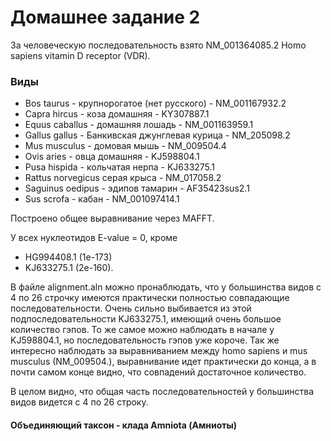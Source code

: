 # Домашнее задание 2

За человеческую последовательность взято NM_001364085.2 Homo sapiens vitamin D receptor (VDR).

### Виды
* Bos taurus - крупнорогатое (нет русского) - NM_001167932.2
* Capra hircus - коза домашняя - KY307887.1
* Equus caballus - домашняя лошадь - NM_001163959.1
* Gallus gallus - Банкивская джунглевая курица - NM_205098.2
* Mus musculus - домовая мышь - NM_009504.4
* Ovis aries - овца домашняя - KJ598804.1
* Pusa hispida - кольчатая нерпа - KJ633275.1
* Rattus norvegicus серая крыса - NM_017058.2
* Saguinus oedipus - эдипов тамарин - AF35423sus2.1
* Sus scrofa - кабан - NM_001097414.1


Построено общее выравнивание через MAFFT.

У всех нуклеотидов E-value = 0, кроме
* HG994408.1 (1e-173)
* KJ633275.1 (2e-160).

В файле alignment.aln можно пронаблюдать, что у большинства видов с 4 по 26 строчку имеются практически полностью совпадающие последовательности. Очень сильно выбивается из этой подпоследовательности KJ633275.1, имеющий очень большое количество гэпов. То же самое можно наблюдать в начале у KJ598804.1, но последовательность гэпов уже короче.
Так же интересно наблюдать за выравниванием между homo sapiens и mus musculus (NM_009504.), выравнивание идет практически до конца, а в почти самом конце видно, что совпадений достаточное количество.

В целом видно, что общая часть последовательностей у большинства видов видется с 4 по 26 строку.

#### Объединяющий таксон - клада Amniota (Амниоты)